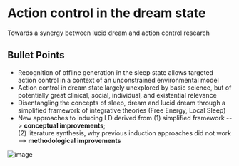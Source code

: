 # Action control in the dream state
Towards a synergy between lucid dream and action control research

## Bullet Points
-	Recognition of offline generation in the sleep state allows targeted action control in a context of an unconstrained environmental model
-	Action control in dream state largely unexplored by basic science, but of potentially great clinical, social, individual, and existential relevance 
-	Disentangling the concepts of sleep, dream and lucid dream through a simplified framework of integrative theories (Free Energy, Local Sleep)
-	New approaches to inducing LD derived from
    (1) simplified framework --> **conceptual improvements**;  
    (2) literature synthesis, why previous induction approaches did not work --> **methodological improvements**

![image](https://user-images.githubusercontent.com/15858293/167286512-aaad700b-2a2c-4bec-b954-f7188927b308.png)

<!--

**Here are some ideas to get you started:**

🙋‍♀️ A short introduction - what is your organization all about?
🌈 Contribution guidelines - how can the community get involved?
👩‍💻 Useful resources - where can the community find your docs? Is there anything else the community should know?
🍿 Fun facts - what does your team eat for breakfast?
🧙 Remember, you can do mighty things with the power of [Markdown](https://docs.github.com/github/writing-on-github/getting-started-with-writing-and-formatting-on-github/basic-writing-and-formatting-syntax)
-->
